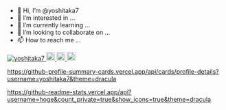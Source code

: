 - 👋 Hi, I’m @yoshitaka7
- 👀 I’m interested in ...
- 🌱 I’m currently learning ...
- 💞️ I’m looking to collaborate on ...
- 📫 How to reach me ...

<!---
yoshitaka7/yoshitaka7 is a ✨ special ✨ repository because its `README.md` (this file) appears on your GitHub profile.
You can click the Preview link to take a look at your changes.
--->

<p align="left">
  <a href="https://github.com/yoshitaka7/yoshitaka7/">
    <img src="https://komarev.com/ghpvc/?username=yoshitaka7" alt="yoshitaka7" />
  </a>
  <a href="https://github.com/yoshitaka7">
    <img height="20" src="https://img.shields.io/github/followers/yoshitaka7?label=follow&logo=github&style=flat" />
  </a>
  <a href="http://qiita.com/odennkunn">
    <img height="20" src="https://qiita-badge.apiapi.app/s/odennkunn/posts.svg" />
  </a>
  <//qiita.com/odennkunn">
    <img height="20" src="https://qiita-badge.apiapi.app/s/odennkunn/contributions.svg" />
  </a>
</p>

  https://github-profile-summary-cards.vercel.app/api/cards/profile-details?username=yoshitaka7&theme=dracula
    
  https://github-readme-stats.vercel.app/api?username=hoge&count_private=true&show_icons=true&theme=dracula
